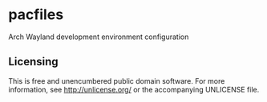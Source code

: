 pacfiles
========

Arch Wayland development environment configuration


Licensing
---------

This is free and unencumbered public domain software. For more
information, see http://unlicense.org/ or the accompanying UNLICENSE file.

